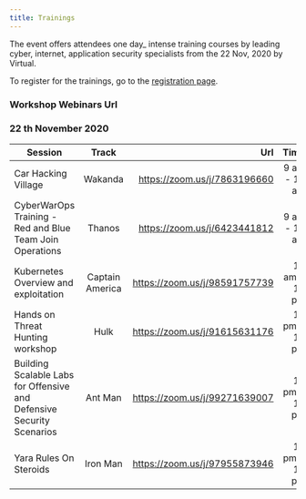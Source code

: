 ```yaml
---
title: Trainings
---
```


The event offers attendees one day_ intense training courses by leading cyber, internet, application security specialists from the 22 Nov, 2020 by Virtual. 

To register for the trainings, go to the [registration page](/daftar/index).

### Workshop Webinars Url
### 22 th November 2020

| Session        | Track           | Url  | Time 
| ------------- |:-------------:| -----:| -----:|
| Car Hacking Village      | Wakanda | https://zoom.us/j/7863196660| 9 am - 11 am
| CyberWarOps Training - Red and Blue Team Join Operations       | Thanos      |   https://zoom.us/j/6423441812 | 9 am - 11 am
| Kubernetes Overview and exploitation  | Captain America |    https://zoom.us/j/98591757739 | 13 am - 15 pm
| Hands on Threat Hunting workshop  | Hulk | https://zoom.us/j/91615631176 | 13 pm - 15 pm
| Building Scalable Labs for Offensive and Defensive Security Scenarios  | Ant Man | https://zoom.us/j/99271639007 | 15 pm - 17 pm
| Yara Rules On Steroids   | Iron Man | https://zoom.us/j/97955873946| 15 pm - 17 pm